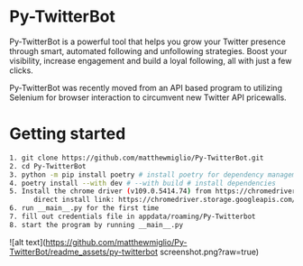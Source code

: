 # Py-TwitterBot

Py-TwitterBot is a powerful tool that helps you grow your Twitter presence through smart, automated following and unfollowing strategies. Boost your visibility, increase engagement and build a loyal following, all with just a few clicks.

Py-TwitterBot was recently moved from an API based program to utilizing Selenium for browser interaction to circumvent new Twitter API pricewalls.

# Getting started

```bash
1. git clone https://github.com/matthewmiglio/Py-TwitterBot.git
2. cd Py-TwitterBot
3. python -m pip install poetry # install poetry for dependency management if you don't have it
4. poetry install --with dev # --with build # install dependencies
5. Install the chrome driver (v109.0.5414.74) from https://chromedriver.chromium.org/downloads 
      direct install link: https://chromedriver.storage.googleapis.com/index.html?path=109.0.5414.74/
6. run __main__.py for the first time
7. fill out credentials file in appdata/roaming/Py-Twitterbot
8. start the program by running __main__.py
```
![alt text](https://github.com/matthewmiglio/Py-TwitterBot/readme_assets/py-twitterbot screenshot.png?raw=true)
